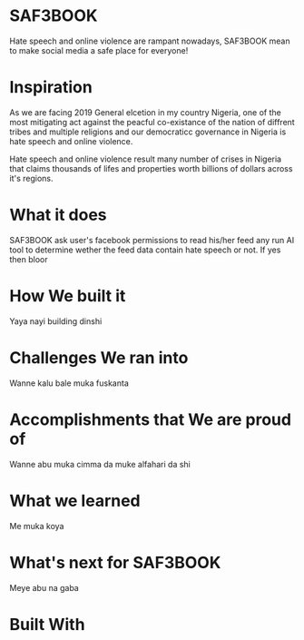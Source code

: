 # SAF3BOOK
Hate speech and online violence are rampant nowadays, SAF3BOOK mean to make social media a safe place for everyone!

# Inspiration
As we are facing 2019 General elcetion in my country Nigeria, one of the most mitigating act against the peacful co-existance of the nation of diffrent tribes and multiple religions and our democraticc governance in Nigeria is hate speech and online violence. 

Hate speech and online violence result many number of crises in Nigeria that claims thousands of lifes and properties worth billions of dollars across it's regions. 

# What it does
SAF3BOOK ask user's facebook permissions to read his/her feed any run AI tool to determine wether the feed data contain hate speech or not. If yes then bloor  

# How We built it
Yaya nayi building dinshi

# Challenges We ran into
Wanne kalu bale muka fuskanta

# Accomplishments that We are proud of
Wanne abu muka cimma da muke alfahari da shi

# What we learned
Me muka koya

# What's next for SAF3BOOK
Meye abu na gaba

# Built With